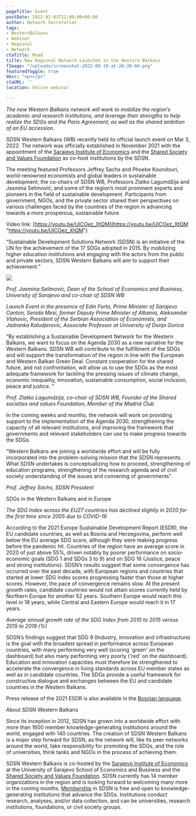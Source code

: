 ```yaml
---
pageTitle: Event
postDate: 2022-03-03T12:00:00+00:00
author: Network Secretariat
tags:
- WesternBalkans
- Webinar
- Regional
- Network
ctaTitle: Read
title: New Regional Network Launched in the Western Balkans
fImage: "/uploads/screenshot-2022-09-19-at-20-38-04.png"
featuredToggle: true
desc: "<p></p>"
ctaURL: ''
location: Online webinar

---
```

_The new Western Balkans network will work to mobilize the region’s academic and research institutions, and leverage their strengths to help realize the SDGs and the Paris Agreement; as well as the shared ambition of an EU accession._

  
SDSN Western Balkans (WB) recently held its official launch event on Mar 3, 2022. The network was officially established in November 2021 with the appointment of the [Sarajevo Institute of Economics](http://www.efsa.unsa.ba/ef/en) and the [Shared Society and Values Foundation](https://ssvsa.org/goal/) as co-host institutions by the SDSN.

The meeting featured Professors Jeffrey Sachs and Phoebe Koundouri, world-renowned economists and global leaders in sustainable development; the co-chairs of SDSN WB, Professors Zlatko Lagumdžija and Jasmina Selimović; and some of the region’s most prominent experts and pioneers in the field of sustainable development. Participants from government, NGOs, and the private sector shared their perspectives on various challenges faced by the countries of the region in advancing towards a more prosperous, sustainable future.

Video link: [https://youtu.be/UlCOez_XtQM](https://youtu.be/UlCOez_XtQM "https://youtu.be/UlCOez_XtQM")

“Sustainable Development Solutions Network (SDSN) is an initiative of the UN for the achievement of the 17 SDGs adopted in 2015. By mobilizing higher education institutions and engaging with the actors from the public and private sectors, SDSN Western Balkans will aim to support their achievement.”

![](https://lirp.cdn-website.com/6f2c9f57/dms3rep/multi/opt/image_2022_03_03T13_48_55_622Z-243d844d-4ed829f5-1920w.png) 

_Prof. Jasmina Selimovic, Dean of the School of Economics and Business, University of Sarajevo and co-chair of SDSN WB_

_Launch Event in the presence of Edin Forto, Prime Minister of Sarajevo Canton, Senida Mesi, former Deputy Prime Minister of Albania, Aleksandar Vlahovic, President of the Serbian Association of Economists, and Jadranka Kaludjerovic, Associate Professor at University of Donja Gorica_

“By establishing a Sustainable Development Network for the Western Balkans, we want to focus on the Agenda 2030 as a new narrative for the Western Balkans. SDSN WB will contribute to the fulfillment of the SDGs and will support the transformation of the region in line with the European and Western Balkan Green Deal. Constant cooperation for the shared future, and not confrontation, will allow us to use the SDGs as the most adequate framework for tackling the pressing issues of climate change, economic inequality, innovation, sustainable consumption, social inclusion, peace and justice. ”

_Prof. Zlatko Lagumdzija, co-chair of SDSN WB, Founder of the Shared societies and values Foundation, Member of the Madrid Club_

In the coming weeks and months, the network will work on providing support to the implementation of the Agenda 2030, strengthening the capacity of all relevant institutions, and improving the framework that governments and relevant stakeholders can use to make progress towards the SDGs.

“Western Balkans are joining a worldwide effort and will be fully incorporated into the problem-solving mission that the SDSN represents. What SDSN undertakes is conceptualizing how to proceed, strengthening of education programs, strengthening of the research agenda and of civil society understanding of the issues and convening of governments”.

_Prof. Jeffrey Sachs, SDSN President_

SDGs in the Western Balkans and in Europe

_The SDG Index across the EU27 countries has declined slightly in 2020 for the first time since 2005 due to COVID-19_

According to the 2021 Europe Sustainable Development Report (ESDR), the EU candidate countries, as well as Bosnia and Herzegovina, perform well below the EU average SDG score, although they were making progress before the pandemic hit. Countries of the region have an average score in 2020 of just above 55%, driven notably by poorer performance on socio-economic goals (SDG 1 and SDGs 3 to 9) and on SDG 16 (Justice, peace and strong institutions). SDSN’s results suggest that some convergence has occurred over the past decade, with European regions and countries that started at lower SDG Index scores progressing faster than those at higher scores. However, the pace of convergence remains slow. At the present growth rates, candidate countries would not attain scores currently held by Northern Europe for another 52 years. Southern Europe would reach this level in 18 years, while Central and Eastern Europe would reach it in 17 years.

_Average annual growth rate of the SDG Index from 2010 to 2015 versus 2015 to 2019 (%)_

SDSN’s findings suggest that SDG 9 (Industry, innovation and infrastructure) is the goal with the broadest spread in performance across European countries, with many performing very well (scoring 'green' on the dashboard) but also many performing very poorly ('red' on the dashboard). Education and innovation capacities must therefore be strengthened to accelerate the convergence in living standards across EU member states as well as in candidate countries. The SDGs provide a useful framework for constructive dialogue and exchanges between the EU and candidate countries in the Western Balkans.

Press release of the 2021 ESDR is also available in the [Bosnian language](https://www.sdgindex.org/news/press-release-europe-sustainable-development-report-2021/).

About SDSN Western Balkans

Since its inception in 2012, SDSN has grown into a worldwide effort with more than 1600 member knowledge-generating institutions around the world, engaged with 140 countries. The creation of SDSN Western Balkans is a major step forward for SDSN, as the network will, like its peer networks around the world, take responsibility for promoting the SDGs, and the role of universities, think tanks and NGOs in the process of achieving them.

SDSN Western Balkans is co-hosted by the [Sarajevo Institute of Economics](http://www.efsa.unsa.ba/ef/en) at the University of Sarajevo School of Economics and Business and the [Shared Society and Values Foundation](https://ssvsa.org/goal/). SDSN currently has 14 member organizations in the region and is looking forward to welcoming many more in the coming months. [Membership](https://www.unsdsn.org/join-the-sdsn) in SDSN is free and open to knowledge-generating institutions that advance the SDGs. Institutions conduct research, analyses, and/or data collection, and can be universities, research institutions, foundations, or civil society groups.